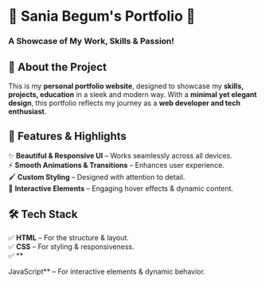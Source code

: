 
# **🌟 Sania Begum's Portfolio** 🌟  
### **A Showcase of My Work, Skills & Passion!**  


## **📌 About the Project**  
This is my **personal portfolio website**, designed to showcase my **skills, projects, education** in a sleek and modern way. With a **minimal yet elegant design**, this portfolio reflects my journey as a **web developer and tech enthusiast**.  

## **🎨 Features & Highlights**  
✨ **Beautiful & Responsive UI** – Works seamlessly across all devices.  
⚡ **Smooth Animations & Transitions** – Enhances user experience.  
🖌️ **Custom Styling** – Designed with attention to detail.  
🚀 **Interactive Elements** – Engaging hover effects & dynamic content.  

## **🛠️ Tech Stack**  
✅ **HTML** – For the structure & layout.  
✅ **CSS** – For styling & responsiveness.  
✅ **


JavaScript** – For interactive elements & dynamic behavior. 



